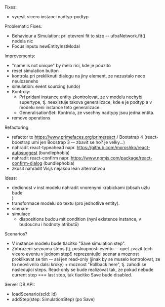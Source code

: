 Fixes:
- vyresit vicero instanci nadtyp-podtyp

Problematic Fixes:
- Behaviour a Simulation: pri otevreni fit to size -- ufoaNetwork.fit() nedela nic
- Focus inputu newEntityInstModal

Improvements:
- "name is not unique" by melo rici, kde je pouzito
- reset simulation button
- kontrola pri prekliknuti dialogu na jiny element, ze nezustalo neco neulozeneho
- simulation: event sourcing (undo)
- Kontroly:
  - Pri pridani instance entity zkontrolovat, ze v modelu nechybi supertype, tj. neexistuje takova generalizace, kde e je podtyp a v modelu neni instance teto generalizace.
  - GeneralisationSet: Kontrola, ze vsechny nadtypy jsou jedna entita.
- remove operations


Refactoring:
- refactor to https://www.primefaces.org/primereact / Bootstrap 4 (react-boostrap umi jen Boostrap 3 -- zbavit se ho? je velky...)
- nahradit react-typeahead napr. https://github.com/moroshko/react-autosuggest (bundlephobia)
- nahradit react-confirm napr. https://www.npmjs.com/package/react-confirm-dialog (bundlephobia)
- zkusit nahradit Visjs nejakou lean alternativou

Ideas:
- dedicnost v inst modelu nahradit vnorenymi krabickami (obsah uzlu bude <div>)
- transformace modelu do textu (pro jednotlive entity).
- scenare
- simulace
  - dispositions budou mít condition (nyní existence instance, v budoucnu i hodnoty atributů)

Scenarios?
- V instance modelu bude tlacitko "Save simulation step".
- Zobrazeni seznamu steps (tj. posloupnosti eventu -- opet zvazit tech vicero eventu v jednom step!) reprezentujici scenar a moznost proklikavat se tim -- asi jen read-only (jinak by se muselo kontrolovat, ze to neovlivnilo dalsi kroky) + moznost "Rollback here", tj. zahodi se nasledujici steps. Read-only se bude realizovat tak, ze pokud nebude current step === last step, tak tlacitko Save bude disabled.

Server DB API:
  - loadScenario(scId: Id)
  - addStep(step: SimulationStep) (po Save)

